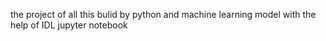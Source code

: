 the project of all this bulid by python and machine learning model with the help of IDL jupyter notebook
